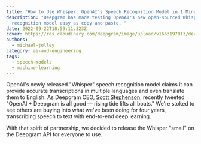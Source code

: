 ```yaml
---
title: "How to Use Whisper: OpenAI's Speech Recognition Model in 1 Minute"
description: "Deepgram has made testing OpenAI's new open-sourced Whisper speech
  recognition model easy as copy and paste. "
date: 2022-09-22T18:59:11.323Z
cover: https://res.cloudinary.com/deepgram/image/upload/v1663197013/devrel-on-premise-release-blog_1_ejgm2u.png
authors:
  - michael-jolley
category: ai-and-engineering
tags:
  - speech-models
  - machine-learning
---
```

O﻿penAI's newly released "Whisper" speech recognition model claims it can provide accurate transcriptions in multiple languages and even translate them to English. As Deepgram CEO, [Scott Stephenson](https://twitter.com/deepgramscott), recently tweeted "OpenAI + Deepgram is all good — rising tide lifts all boats." We're stoked to see others are buying into what we've been doing for four years, transcribing speech to text with end-to-end deep learning.

W﻿ith that spirit of partnership, we decided to release the Whisper "small" on the Deepgram API for everyone to use.




